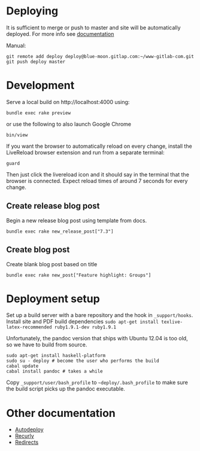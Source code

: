 # Deploying

It is sufficient to merge or push to master and site will be automatically deployed.
For more info see [documentation](doc/autodeploy.md)

Manual:

```
git remote add deploy deploy@blue-moon.gitlap.com:~/www-gitlab-com.git
git push deploy master
```

# Development

Serve a local build on http://localhost:4000 using:

```
bundle exec rake preview
```

or use the following to also launch Google Chrome

```
bin/view
```

If you want the browser to automatically reload on every change, install the LiveReload browser extension and run from a separate terminal:

```
guard
```

Then just click the livereload icon and it should say in the terminal that the browser is connected. Expect reload times of around 7 seconds for every change.


## Create release blog post

Begin a new release blog post using template from docs.

```
bundle exec rake new_release_post["7.3"]
```

## Create blog post

Create blank blog post based on title

```
bundle exec rake new_post["Feature highlight: Groups"]
```


# Deployment setup
Set up a build server with a bare repository and the hook in `_support/hooks`.
Install site and PDF build dependencies `sudo apt-get install texlive-latex-recommended ruby1.9.1-dev ruby1.9.1`

Unfortunately, the pandoc version that ships with Ubuntu 12.04 is too old, so we have to build from source.

```
sudo apt-get install haskell-platform
sudo su - deploy # become the user who performs the build
cabal update
cabal install pandoc # takes a while
```

Copy `_support/user/bash_profile` to `~deploy/.bash_profile` to make sure the build script picks up the pandoc executable.

# Other documentation

* [Autodeploy](doc/autodeploy.md)
* [Recurly](doc/recurly.md)
* [Redirects](doc/redirect_blogposts_org_to_com.md)
